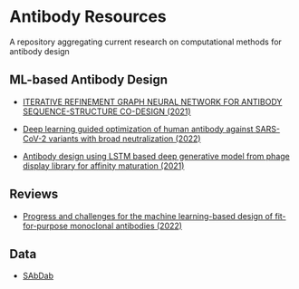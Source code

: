 # Antibody Resources
A repository aggregating current research on computational methods for antibody design

## ML-based Antibody Design
- [ITERATIVE REFINEMENT GRAPH NEURAL NETWORK
FOR ANTIBODY SEQUENCE-STRUCTURE CO-DESIGN (2021)](https://arxiv.org/abs/2110.04624)

- [Deep learning guided optimization of human antibody against SARS-CoV-2 variants with broad neutralization (2022)](https://www.pnas.org/doi/10.1073/pnas.2122954119)

- [Antibody design using LSTM based deep generative model from phage display library for affinity maturation (2021)](https://www.nature.com/articles/s41598-021-85274-7)

## Reviews
- [Progress and challenges for the machine learning-based design of fit-for-purpose monoclonal antibodies (2022)](https://www.ncbi.nlm.nih.gov/pmc/articles/PMC8928824/)

## Data
- [SAbDab](http://opig.stats.ox.ac.uk/webapps/newsabdab/sabdab/cdrsearch/)


